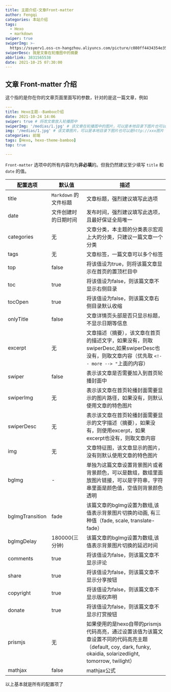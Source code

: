 ```yaml
---
title: 主题介绍-文章Front-matter
author: Fengqi
categories: 本站介绍
tags:
  - Hexo
  - markdown
swiper: true
swiperImg: >-
  https://ssyerv1.oss-cn-hangzhou.aliyuncs.com/picture/c080ff4434354e35af9dab0a3ee1b9f7.jpg!sswm
swiperDesc: 我是文章在轮播图中的摘要
abbrlink: 3831565538
date: 2021-10-25 07:30:00
---
```


## 文章 Front-matter 介绍
这个指的是你在你的文章页面里面写的参数，针对的是这一篇文章，例如

```yaml
---
title: Hexo主题--Bamboo介绍
date: 2021-10-24 14:06
swiper: true # 将改文章放入轮播图中
swiperImg: '/medias/1.jpg' # 该文章在轮播图中的图片，可以是本地目录下图片也可以是http://xxx图片
img: '/medias/1.jpg' # 该文章图片，可以是本地目录下图片也可以是http://xxx图片
categories: 前端
tags: [Hexo, hexo-theme-bamboo]
top: true

---

```
`Front-matter` 选项中的所有内容均为**非必填**的。但我仍然建议至少填写 `title` 和 `date` 的值。


| 配置选项            | 默认值                 | 描述                                                         
| ----------------- | --------------------- | -------------------------------------------------------- 
| title             | `Markdown` 的文件标题   | 文章标题，强烈建议填写此选项                                    
| date              | 文件创建时的日期时间      | 发布时间，强烈建议填写此选项，且最好保证全局唯一
| categories 	    | 无 	                | 文章分类，本主题的分类表示宏观上大的分类，只建议一篇文章一个分类 
| tags      	    | 无 	                | 文章标签，一篇文章可以多个标签  
| top 	            | false 	            | 将该值设为true，则将该篇文章显示在首页的置顶栏目中
| toc 	            | true 	                | 将该值设为false，则该篇文章不显示右侧目录
| tocOpen 	        | true 	                | 将该值设为false，则该篇文章右侧目录默认收缩
| onlyTitle 	    | false 	            | 文章详情页头部是否只显示标题，不显示日期等信息
| excerpt 	        | 无 	                | 文章描述（摘要），该文章在首页的描述文字，如果没有，则取swiperDesc,如果swiperDesc也没有，则取文章内容（优先取 `<!-- more --> "`上面的内容）
| swiper            | false                 | 表示该文章是否需要加入到首页轮播封面中       
| swiperImg         | 无                    | 表示该文章在首页轮播封面需要显示的图片路径，如果没有，则默认使用文章的特色图片                                               
| swiperDesc        | 无 	                | 表示该文章在首页轮播封面需要显示的文字描述（摘要），如果没有，则使用excerpt，如果excerpt也没有，则取文章内容
| img 	            | 无 	                | 文章特征图，该文章显示的图片，没有则默认使用文章的特色图片
| bgImg 	        | - 	                | 单独为这篇文章设置背景图片或者背景颜色，可以是数组，数组里面放图片链接，可以是字符串，字符串里面是颜色值，空值则背景颜色透明
| bgImgTransition 	| fade 	                | 该篇文章的bgImg设置为数组,该值表示背景图片切换的动画, 有三种值（fade, scale, translate-fade）
| bgImgDelay 	    | 180000(三分钟) 	    | 该篇文章的bgImg设置为数组,该值表示背景图片切换的延迟时间 
| comments  	    | true 	                | 将该值设为false，则该篇文章不显示评论
| share 	        | true 	                | 将该值设为false，则该篇文章不显示分享按钮
| copyright 	    | true 	                | 将该值设为false，则该篇文章不显示版权声明
| donate 	        | true 	                | 将该值设为false，则该篇文章不显示打赏按钮
| prismjs 	        | 无 	                | 如果使用的是hexo自带的prismjs代码高亮，通过设置该值为该篇文章设置不同的代码高亮主题（default, coy, dark, funky, okaidia, solarizedlight, tomorrow, twilight）
| mathjax   	    | false 	            | mathjax公式 


以上基本就是所有的配置项了


